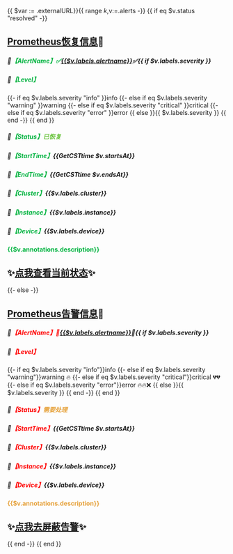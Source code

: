 {{ $var := .externalURL}}{{ range $k,$v:=.alerts -}}
{{ if eq $v.status "resolved" -}}
## [Prometheus恢复信息]($v.generatorURL)💨

##### 🌟<font color="#02b340">【AlertName】✅</font>[{{$v.labels.alertname}}]({{$var}})✅{{ if $v.labels.severity }}
##### 🌟<font color="#02b340">【Level】</font>
{{- if eq $v.labels.severity "info" }}info
{{- else if eq $v.labels.severity "warning" }}warning
{{- else if eq $v.labels.severity "critical" }}critical
{{- else if eq $v.labels.severity "error" }}error
{{ else }}{{ $v.labels.severity }}
{{ end -}}
{{ end }}
##### 🌟<font color="#02b340">【Status】</font><font color="#67C23A">已恢复</font>
##### 🌟<font color="#02b340">【StartTime】</font>{{GetCSTtime $v.startsAt}}
##### 🌟<font color="#02b340">【EndTime】</font>{{GetCSTtime $v.endsAt}}
##### 🌟<font color="#02b340">【Cluster】</font>{{$v.labels.cluster}}
##### 🌟<font color="#02b340">【Instance】</font>{{$v.labels.instance}}
##### 🌟<font color="#02b340">【Device】</font>{{$v.labels.device}}


**<font color="#02b340">{{$v.annotations.description}}</font>**

## ✨[点我查看当前状态]({{$v.generatorURL}})✨

{{- else -}}
## [Prometheus告警信息]($v.generatorURL)💨

##### 🌟<font color="#FF0000">【AlertName】🔔</font>[{{$v.labels.alertname}}]({{$var}})🔔{{ if $v.labels.severity }}
##### 🌟<font color="#FF0000">【Level】</font>
{{- if eq $v.labels.severity "info"}}info
{{- else if eq $v.labels.severity "warning"}}warning 🔥
{{- else if eq $v.labels.severity "critical"}}critical 💔💔
{{- else if eq $v.labels.severity "error"}}error 🔥🔥❌
{{ else }}{{ $v.labels.severity }}
{{ end -}}
{{ end }}
##### 🌟<font color="#FF0000">【Status】</font><font color="#E6A23C">需要处理</font>
##### 🌟<font color="#FF0000">【StartTime】</font>{{GetCSTtime $v.startsAt}}
##### 🌟<font color="#FF0000">【Cluster】</font>{{$v.labels.cluster}}
##### 🌟<font color="#FF0000">【Instance】</font>{{$v.labels.instance}}
##### 🌟<font color="#FF0000">【Device】</font>{{$v.labels.device}}

**<font color="#E6A23C">{{$v.annotations.description}}</font>**

## ✨[点我去屏蔽告警]({{$var}})✨
{{ end -}}
{{ end }}
